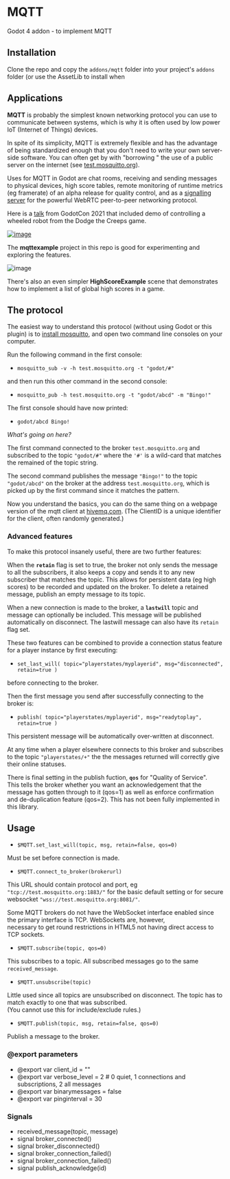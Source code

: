 # MQTT

Godot 4 addon - to implement MQTT

## Installation

Clone the repo and copy the `addons/mqtt` folder into your project's `addons` folder 
(or use the AssetLib to install when 

## Applications

**MQTT** is probably the simplest known networking protocol you can use 
to communicate between systems, which is why it is often used by 
low power IoT (Internet of Things) devices.

In spite of its simplicity, MQTT is extremely flexible and has the 
advantage of being standardized enough that you don't need to write 
your own server-side software.  You can often get by with "borrowing " the use of a public server on the internet (see [test.mosquitto.org](https://test.mosquitto.org/)).

Uses for MQTT in Godot are chat rooms, receiving and sending messages to physical devices, high score tables, remote monitoring of runtime metrics (eg framerate) of an alpha release for quality control, and as a 
[signalling server](https://docs.godotengine.org/en/stable/tutorials/networking/webrtc.html#id1)
for the powerful WebRTC peer-to-peer networking protocol.  

Here is a [talk](https://www.youtube.com/watch?v=en9fMP4g9y8) from 
GodotCon 2021 that included demo of controlling a wheeled robot from 
the Dodge the Creeps game.

[![image](https://github.com/goatchurchprime/godot-mqtt/assets/677254/593b8a53-801e-480f-9812-cfc4e9ae360b)](https://www.youtube.com/watch?v=en9fMP4g9y8)



The **mqttexample** project in this repo is good for 
experimenting and exploring the features. 

![image](https://github.com/goatchurchprime/godot-mqtt/assets/677254/264473c6-6ad1-4a87-8bb5-49fd28789bed)

There's also an even simpler **HighScoreExample** scene that demonstrates how to implement a list of 
global high scores in a game.

## The protocol

The easiest way to understand this protocol (without using Godot or this plugin) is to [install mosquitto](https://mosquitto.org/download/), 
and open two command line consoles on your computer.

Run the following command in the first console:

* `mosquitto_sub -v -h test.mosquitto.org -t "godot/#"`

and then run this other command in the second console:

* `mosquitto_pub -h test.mosquitto.org -t "godot/abcd" -m "Bingo!"`

The first console should have now printed:
   
* `godot/abcd Bingo!`

*What's going on here?*  

The first command connected to the broker `test.mosquitto.org` 
and subscribed to the topic `"godot/#"` where the `'#'` is a wild-card 
that matches the remained of the topic string.

The second command publishes the message `"Bingo!"` to the topic `"godot/abcd"` 
on the broker at the address `test.mosquitto.org`, which is picked up by the first 
command since it matches the pattern.  

Now you understand the basics, you can do the same thing on a webpage 
version of the mqtt client at [hivemq.com](https://www.hivemq.com/demos/websocket-client/).
(The ClientID is a unique identifier for the client, often randomly generated.)

### Advanced features

To make this protocol insanely useful, there are two further features:

When the **`retain`** flag is set to true, the broker not only sends the message to 
all the subscribers, it also keeps a copy and sends it to any new subscriber that matches the topic.
This allows for persistent data (eg high scores) to be recorded and updated on the 
broker.  To delete a retained message, publish an empty message to its topic.  

When a new connection is made to the broker, a **`lastwill`** topic and message can optionally be included.
This message will be published automatically on disconnect.  The lastwill message 
can also have its `retain` flag set.

These two features can be combined to provide a connection status feature for a player instance 
by first executing: 
* `set_last_will( topic="playerstates/myplayerid", msg="disconnected", retain=true )`

before connecting to the broker.  

Then the first message you send after successfully connecting to the broker is:
* `publish( topic="playerstates/myplayerid", msg="readytoplay", retain=true )`

This persistent message will be automatically over-written at disconnect.

At any time when a player elsewhere connects to this broker and subscribes 
to the topic `"playerstates/+"` the the messages returned will 
correctly give their online statuses.

There is final setting in the publish fuction, **`qos`** for "Quality of Service".  
This tells the broker whether you want an acknowledgement that the message 
has gotten through to it (qos=1) as well as enforce confirmation 
and de-duplication feature (qos=2).  This has not been fully implemented in this 
library.  
  

## Usage

* `$MQTT.set_last_will(topic, msg, retain=false, qos=0)`

Must be set before connection is made.

* `$MQTT.connect_to_broker(brokerurl)`   

This URL should contain protocol and port, eg 
`"tcp://test.mosquitto.org:1883/"` for the basic default setting
or for secure websocket `"wss://test.mosquitto.org:8081/"`.

Some MQTT brokers do not have the WebSocket interface enabled
since the primary interface is TCP.  WebSockets are, however,  
necessary to get round restrictions in HTML5 not having direct access 
to TCP sockets.

* `$MQTT.subscribe(topic, qos=0)`

This subscribes to a topic.  All subscribed messages go to the 
same `received_message`.  

* `$MQTT.unsubscribe(topic)`
 
Little used since all topics are unsubscribed on disconnect.
The topic has to match exactly to one that was subscribed.  
(You cannot use this for include/exclude rules.)

* `$MQTT.publish(topic, msg, retain=false, qos=0)`

Publish a message to the broker.

### @export parameters

* @export var client_id = ""
* @export var verbose_level = 2  # 0 quiet, 1 connections and subscriptions, 2 all messages
* @export var binarymessages = false
* @export var pinginterval = 30
                                
### Signals

* received_message(topic, message)
* signal broker_connected()
* signal broker_disconnected()
* signal broker_connection_failed()
* signal broker_connection_failed()
* signal publish_acknowledge(id)


